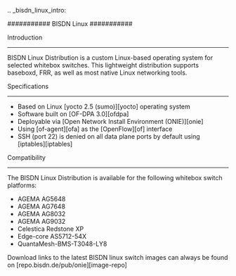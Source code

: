 .. _bisdn_linux_intro:

###########
BISDN Linux
###########

Introduction
************

BISDN Linux Distribution is a custom Linux-based operating
system for selected whitebox switches. This lightweight
distribution supports baseboxd, FRR, as well as most native
Linux networking tools.

Specifications
**************

  * Based on Linux [yocto 2.5 (sumo)][yocto] operating system
  * Software built on [OF-DPA 3.0][ofdpa]
  * Deployable via [Open Network Install Environment (ONIE)][onie]
  * Using [of-agent][ofa] as the [OpenFlow][of] interface
  * SSH (port 22) is denied on all data plane ports by default using [iptables][iptables]
  
Compatibility
*************

The BISDN Linux Distribution is available for the following whitebox switch platforms:
  * AGEMA AG5648
  * AGEMA AG7648
  * AGEMA AG8032
  * AGEMA AG9032
  * Celestica Redstone XP
  * Edge-core AS5712-54X
  * QuantaMesh-BMS-T3048-LY8

Download links to the latest BISDN linux switch images can always be found on [repo.bisdn.de/pub/onie][image-repo]
